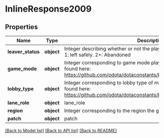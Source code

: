# InlineResponse2009

## Properties
Name | Type | Description | Notes
------------ | ------------- | ------------- | -------------
**leaver_status** | **object** | Integer describing whether or not the player left the game. 0: didn&#39;t leave. 1: left safely. 2+: Abandoned | [optional] 
**game_mode** | **object** | Integer corresponding to game mode played. List of constants can be found here: https://github.com/odota/dotaconstants/blob/master/json/game_mode.json | [optional] 
**lobby_type** | **object** | Integer corresponding to lobby type of match. List of constants can be found here: https://github.com/odota/dotaconstants/blob/master/json/lobby_type.json | [optional] 
**lane_role** | **object** | lane_role | [optional] 
**region** | **object** | Integer corresponding to the region the game was played on | [optional] 
**patch** | **object** | patch | [optional] 

[[Back to Model list]](../README.md#documentation-for-models) [[Back to API list]](../README.md#documentation-for-api-endpoints) [[Back to README]](../README.md)


